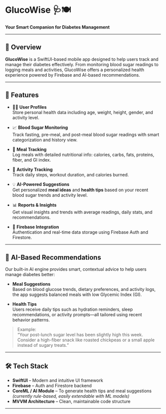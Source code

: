 # GlucoWise 🩺🍽️  
**Your Smart Companion for Diabetes Management**

---

## 📱 Overview

**GlucoWise** is a SwiftUI-based mobile app designed to help users track and manage their diabetes effectively. From monitoring blood sugar readings to logging meals and activities, GlucoWise offers a personalized health experience powered by Firebase and AI-based recommendations.

---

## 🚀 Features

- 🧑‍⚕️ **User Profiles**  
  Store personal health data including age, weight, height, gender, and activity level.

- 📈 **Blood Sugar Monitoring**  
  Track fasting, pre-meal, and post-meal blood sugar readings with smart categorization and history view.

- 🍛 **Meal Tracking**  
  Log meals with detailed nutritional info: calories, carbs, fats, proteins, fiber, and GI index.

- 🏃 **Activity Tracking**  
  Track daily steps, workout duration, and calories burned.

- 💡 **AI-Powered Suggestions**  
  Get personalized **meal ideas** and **health tips** based on your recent blood sugar trends and activity level.

- 📊 **Reports & Insights**  
  Get visual insights and trends with average readings, daily stats, and recommendations.

- 🔐 **Firebase Integration**  
  Authentication and real-time data storage using Firebase Auth and Firestore.

---

## 🧠 AI-Based Recommendations

Our built-in AI engine provides smart, contextual advice to help users manage diabetes better:

- **Meal Suggestions**  
  Based on blood glucose trends, dietary preferences, and activity logs, the app suggests balanced meals with low Glycemic Index (GI).

- **Health Tips**  
  Users receive daily tips such as hydration reminders, sleep recommendations, or activity prompts—all tailored using recent behavior patterns.

> Example:  
> “Your post-lunch sugar level has been slightly high this week. Consider a high-fiber snack like roasted chickpeas or a small apple instead of sugary treats.”

---

## 🛠️ Tech Stack

- **SwiftUI** – Modern and intuitive UI framework  
- **Firebase** – Auth and Firestore backend  
- **CoreML / AI Module** – To generate health tips and meal suggestions *(currently rule-based, easily extendable with ML models)*  
- **MVVM Architecture** – Clean, maintainable code structure

---
